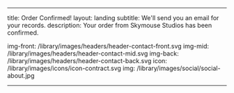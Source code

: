 ---

title: Order Confirmed!
layout: landing
subtitle: We'll send you an email for your records.
description: Your order from Skymouse Studios has been confirmed.

img-front: /library/images/headers/header-contact-front.svg
img-mid: /library/images/headers/header-contact-mid.svg
img-back: /library/images/headers/header-contact-back.svg
icon: /library/images/icons/icon-contract.svg
img: /library/images/social/social-about.jpg


---